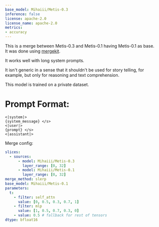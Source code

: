 ```yaml
---
base_model: Mihaiii/Metis-0.3
inference: false
license: apache-2.0
license_name: apache-2.0
metrics:
- accuracy
---
```


This is a merge between Metis-0.3 and Metis-0.1 having Metis-0.1 as base.
It was done using [mergekit](https://github.com/cg123/mergekit).

It works well with long system prompts.

It isn't generic in a sense that it shouldn't be used for story telling, for example, but only for reasoning and text comprehension.

This model is trained on a private dataset.

# Prompt Format:

```
<|system|>
{system_message} </s>
<|user|>
{prompt} </s>
<|assistant|>
```

Merge config:
```yaml
slices:
  - sources:
      - model: Mihaiii/Metis-0.3
        layer_range: [0, 32]
      - model: Mihaiii/Metis-0.1
        layer_range: [0, 32]
merge_method: slerp
base_model: Mihaiii/Metis-0.1
parameters:
  t:
    - filter: self_attn
      value: [0, 0.5, 0.3, 0.7, 1]
    - filter: mlp
      value: [1, 0.5, 0.7, 0.3, 0]
    - value: 0.5 # fallback for rest of tensors
dtype: bfloat16
```